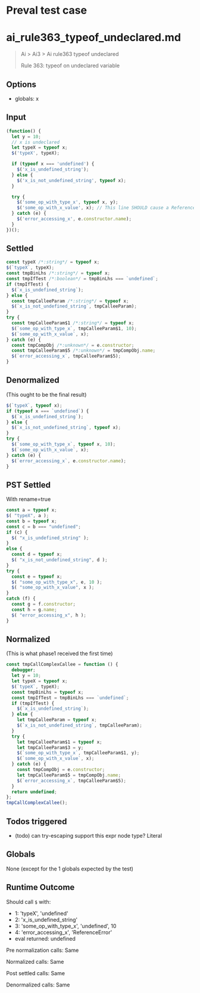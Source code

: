 # Preval test case

# ai_rule363_typeof_undeclared.md

> Ai > Ai3 > Ai rule363 typeof undeclared
>
> Rule 363: typeof on undeclared variable

## Options

- globals: x

## Input

`````js filename=intro
(function() {
  let y = 10;
  // x is undeclared
  let typeX = typeof x;
  $('typeX', typeX);

  if (typeof x === 'undefined') {
    $('x_is_undefined_string');
  } else {
    $('x_is_not_undefined_string', typeof x);
  }

  try {
    $('some_op_with_type_x', typeof x, y);
    $('some_op_with_x_value', x); // This line SHOULD cause a ReferenceError at runtime
  } catch (e) {
    $('error_accessing_x', e.constructor.name);
  }
})();
`````


## Settled


`````js filename=intro
const typeX /*:string*/ = typeof x;
$(`typeX`, typeX);
const tmpBinLhs /*:string*/ = typeof x;
const tmpIfTest /*:boolean*/ = tmpBinLhs === `undefined`;
if (tmpIfTest) {
  $(`x_is_undefined_string`);
} else {
  const tmpCalleeParam /*:string*/ = typeof x;
  $(`x_is_not_undefined_string`, tmpCalleeParam);
}
try {
  const tmpCalleeParam$1 /*:string*/ = typeof x;
  $(`some_op_with_type_x`, tmpCalleeParam$1, 10);
  $(`some_op_with_x_value`, x);
} catch (e) {
  const tmpCompObj /*:unknown*/ = e.constructor;
  const tmpCalleeParam$5 /*:unknown*/ = tmpCompObj.name;
  $(`error_accessing_x`, tmpCalleeParam$5);
}
`````


## Denormalized
(This ought to be the final result)

`````js filename=intro
$(`typeX`, typeof x);
if (typeof x === `undefined`) {
  $(`x_is_undefined_string`);
} else {
  $(`x_is_not_undefined_string`, typeof x);
}
try {
  $(`some_op_with_type_x`, typeof x, 10);
  $(`some_op_with_x_value`, x);
} catch (e) {
  $(`error_accessing_x`, e.constructor.name);
}
`````


## PST Settled
With rename=true

`````js filename=intro
const a = typeof x;
$( "typeX", a );
const b = typeof x;
const c = b === "undefined";
if (c) {
  $( "x_is_undefined_string" );
}
else {
  const d = typeof x;
  $( "x_is_not_undefined_string", d );
}
try {
  const e = typeof x;
  $( "some_op_with_type_x", e, 10 );
  $( "some_op_with_x_value", x );
}
catch (f) {
  const g = f.constructor;
  const h = g.name;
  $( "error_accessing_x", h );
}
`````


## Normalized
(This is what phase1 received the first time)

`````js filename=intro
const tmpCallComplexCallee = function () {
  debugger;
  let y = 10;
  let typeX = typeof x;
  $(`typeX`, typeX);
  const tmpBinLhs = typeof x;
  const tmpIfTest = tmpBinLhs === `undefined`;
  if (tmpIfTest) {
    $(`x_is_undefined_string`);
  } else {
    let tmpCalleeParam = typeof x;
    $(`x_is_not_undefined_string`, tmpCalleeParam);
  }
  try {
    let tmpCalleeParam$1 = typeof x;
    let tmpCalleeParam$3 = y;
    $(`some_op_with_type_x`, tmpCalleeParam$1, y);
    $(`some_op_with_x_value`, x);
  } catch (e) {
    const tmpCompObj = e.constructor;
    let tmpCalleeParam$5 = tmpCompObj.name;
    $(`error_accessing_x`, tmpCalleeParam$5);
  }
  return undefined;
};
tmpCallComplexCallee();
`````


## Todos triggered


- (todo) can try-escaping support this expr node type? Literal


## Globals


None (except for the 1 globals expected by the test)


## Runtime Outcome


Should call `$` with:
 - 1: 'typeX', 'undefined'
 - 2: 'x_is_undefined_string'
 - 3: 'some_op_with_type_x', 'undefined', 10
 - 4: 'error_accessing_x', 'ReferenceError'
 - eval returned: undefined

Pre normalization calls: Same

Normalized calls: Same

Post settled calls: Same

Denormalized calls: Same
